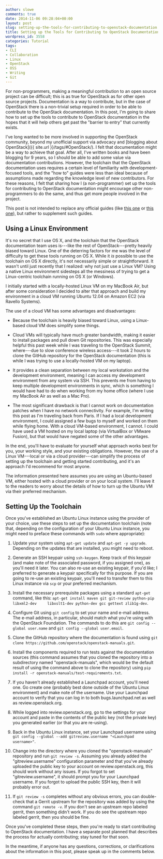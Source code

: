 ```yaml
---
author: slowe
comments: true
date: 2014-11-06 09:28:04+00:00
layout: post
slug: setting-up-the-tools-for-contributing-to-openstack-documentation
title: Setting up the Tools for Contributing to OpenStack Documentation
wordpress_id: 3558
categories: Tutorial
tags:
- CLI
- Collaboration
- Linux
- OpenStack
- OSS
- Writing
- Git
---
```


For non-programmers, making a meaningful contribution to an open source project can be difficult; this is as true for OpenStack as for other open source projects. Documentation is a way to contribute, but in the case of OpenStack there is a non-trivial setup required in order to be able to contribute to the OpenStack documentation. In this post, I'm going to share how to set up the tools to contribute to OpenStack documentation in the hopes that it will help others get past the "barrier to entry" that currently exists.

I've long wanted to be more involved in supporting the OpenStack community, beyond my unofficial support via advocacy and [blogging about OpenStack]({{ site.url }}/tags/#OpenStack/). I felt that documentation might be a way to achieve that goal. After all, I've written books and have been blogging for 9 years, so I should be able to add some value via documentation contributions. However, the toolchain that the OpenStack documentation uses requires a certain level of familiarity with development-focused tools, and the "how to" guides were less than ideal because of assumptions made regarding the knowledge level of new contributors. For these reasons, I felt that sharing how I (a non-programmer) set up the tools for contributing to OpenStack documentation might encourage other non-programmers to do the same, and thus get more people involved in the project.

This post is not intended to replace any official guides (like [this one](https://wiki.openstack.org/wiki/Documentation) or [this one](https://wiki.openstack.org/wiki/Documentation/HowTo)), but rather to supplement such guides.

## Using a Linux Environment

It's no secret that I use OS X, and the toolchain that the OpenStack documentation team uses is---like the rest of OpenStack---pretty heavily biased toward Linux. One of the deterring factors for me was the level of difficulty to get these tools running on OS X. While it _is_ possible to use the toolchain on OS X directly, it's not necessarily simple or straightforward. It wasn't until just recently that I realized: why not just use a Linux VM? Using a native Linux environment sidesteps all the messiness of trying to get a Linux-centric toolchain running on OS X (or Windows).

I initially started with a locally-hosted Linux VM on my MacBook Air, but after some consideration I decided to alter that approach and build my environment in a cloud VM running Ubuntu 12.04 on Amazon EC2 (via Ravello Systems).

The use of a cloud VM has some advantages and disadvantages:

* Because the toolchain is heavily biased toward Linux, using a Linux-based cloud VM does simplify some things.

* Cloud VMs will typically have much greater bandwidth, making it easier to install packages and pull down Git repositories. This was especially helpful this past week while I was traveling to the OpenStack Summit, where---due to slow conference wireless access---it took 2 hours to clone the GitHub repository for the OpenStack documentation (this is while I was trying to use a locally-hosted VM on my laptop).

* It provides a clean separation between my local workstation and the development environment, meaning I can access my development environment from any system via SSH. This prevents me from having to keep multiple development environments in sync, which is something I would have had to do when working from my home office (where I use my MacBook Air as well as a Mac Pro).

* The most significant drawback is that I cannot work on documentation patches when I have no network connectivity. For example, I'm writing this post as I'm traveling back from Paris. If I had a local development environment, I could assigned a few bugs to myself and worked on them while flying home. With a cloud VM-based environment, I cannot. I could have used a VM hosted on my local laptop (via VirtualBox or VMware Fusion), but that would have negated some of the other advantages.

In the end, you'll have to evaluate for yourself what approach works best for you, your working style, and your existing obligations. However, the use of a Linux VM---local or via a cloud provider---can simplify the process of setting up the toolchain and getting started contributing, and it's an approach I'd recommend for most anyone.

The information presented here assumes you are using an Ubuntu-based VM, either hosted with a cloud provider or on your local system. I'll leave it to the readers to worry about the details of how to turn up the Ubuntu VM via their preferred mechanism.

## Setting Up the Toolchain

Once you've established an Ubuntu Linux instance using the provider of your choice, use these steps to set up the documentation toolchain (note that, depending on the configuration of your Ubuntu Linux instance, you might need to preface these commands with `sudo` where appropriate):

1. Update your system using `apt-get update` and `apt-get -y upgrade`. Depending on the updates that are installed, you might need to reboot.

2. Generate an SSH keypair using `ssh-keygen`. Keep track of this keypair (and make note of the associated password, if you assigned one), as you'll need it later. You can also re-use an existing keypair, if you'd like; I preferred to generate a keypair specifically for this purpose. If you are going to re-use an existing keypair, you'll need to transfer them to this Linux instance via `scp` or your preferred mechanism.

3. Install the necessary prerequisite packages using a standard `apt-get` command, like this: `apt-get install maven git git-review python-pip libxml2-dev     libxslt1-dev python-dev gcc gettext zlib1g-dev`.

4. Configure Git using `git config` to set your name and e-mail address. The e-mail address, in particular, should match what you're using with the OpenStack Foundation. The commands to do this are `git config --global user.name` and `git config --global user.email`.

5. Clone the GitHub repository where the documentation is found using `git clone https://github.com/openstack/openstack-manuals.git`.

6. Install the components required to run tests against the documentation sources (this command assumes that you cloned the repository into a subdirectory named "openstack-manuals", which would be the default result of using the command above to clone the repository) using `pip install -r openstack-manuals/test-requirements.txt`.

7. If you haven't already established a Launchpad account, you'll need one. Go create one (probably best done outside of the Ubuntu Linux environment) and make note of the username. Use your Launchpad account to verify that you can log in to both bugs.launchpad.net as well as review.openstack.org.

8. While logged into review.openstack.org, go to the settings for your account and paste in the contents of the public key (not the private key) you generated earlier (or that you are re-using).

9. Back in the Ubuntu Linux instance, set your Launchpad username using `git config --global --add gitreview.username "<Launchpad username>"`.

10. Change into the directory where you cloned the "openstack-manuals" repository and run `git review -s`. Assuming you already added the "gitreview.username" configuration parameter and that you've already uploaded the public key to your account on review.openstack.org, this should work without any issues. If you forgot to set "gitreview.username", it should prompt you for your Launchpad username. If you forgot to upload the public SSH key, then it will probably error out.

11. If `git review -s` completes without any obvious errors, you can double-check that a Gerrit upstream for the repository was added by using the command `git remote -v`. If you don't see an upstream repo labeled gerrit, then something didn't work. If you do see the upstream repo labeled gerrit, then you should be fine.

Once you've completed these steps, then you're ready to start contributing to OpenStack documentation. I have a separate post planned that describes the process for actually contributing; stay tuned for that soon.

In the meantime, if anyone has any questions, corrections, or clarifications about the information in this post, please speak up in the comments below.

